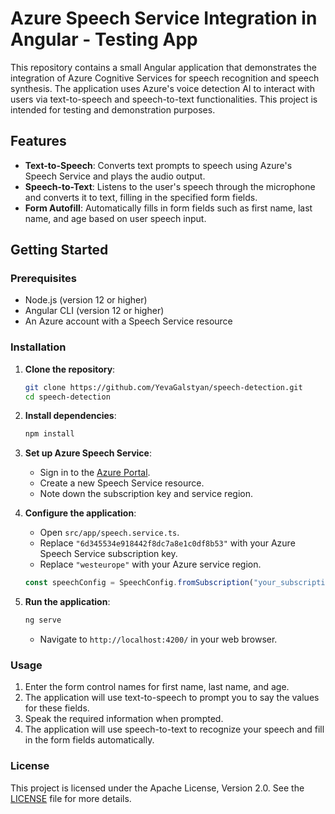 # Azure Speech Service Integration in Angular - Testing App

This repository contains a small Angular application that demonstrates the integration of Azure Cognitive Services for speech recognition and speech synthesis. The application uses Azure's voice detection AI to interact with users via text-to-speech and speech-to-text functionalities. This project is intended for testing and demonstration purposes.

## Features

- **Text-to-Speech**: Converts text prompts to speech using Azure's Speech Service and plays the audio output.
- **Speech-to-Text**: Listens to the user's speech through the microphone and converts it to text, filling in the specified form fields.
- **Form Autofill**: Automatically fills in form fields such as first name, last name, and age based on user speech input.

## Getting Started

### Prerequisites

- Node.js (version 12 or higher)
- Angular CLI (version 12 or higher)
- An Azure account with a Speech Service resource

### Installation

1. **Clone the repository**:
    ```bash
    git clone https://github.com/YevaGalstyan/speech-detection.git
    cd speech-detection
    ```

2. **Install dependencies**:
    ```bash
    npm install
    ```

3. **Set up Azure Speech Service**:
    - Sign in to the [Azure Portal](https://portal.azure.com/).
    - Create a new Speech Service resource.
    - Note down the subscription key and service region.

4. **Configure the application**:
    - Open `src/app/speech.service.ts`.
    - Replace `"6d345534e918442f8dc7a8e1c0df8b53"` with your Azure Speech Service subscription key.
    - Replace `"westeurope"` with your Azure service region.

    ```typescript
    const speechConfig = SpeechConfig.fromSubscription("your_subscription_key", "your_service_region");
    ```

5. **Run the application**:
    ```bash
    ng serve
    ```
    - Navigate to `http://localhost:4200/` in your web browser.

### Usage

1. Enter the form control names for first name, last name, and age.
2. The application will use text-to-speech to prompt you to say the values for these fields.
3. Speak the required information when prompted.
4. The application will use speech-to-text to recognize your speech and fill in the form fields automatically.

### License

This project is licensed under the Apache License, Version 2.0. See the [LICENSE](LICENSE) file for more details.

